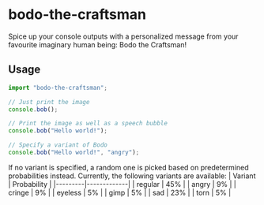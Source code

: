 # bodo-the-craftsman
Spice up your console outputs with a personalized message from your favourite imaginary human being: Bodo the Craftsman!

## Usage
```js
import "bodo-the-craftsman";

// Just print the image
console.bob();

// Print the image as well as a speech bubble
console.bob("Hello world!");

// Specify a variant of Bodo
console.bob("Hello world!", "angry");
```

If no variant is specified, a random one is picked based on predetermined probabilities instead. Currently, the following variants are available:
| Variant | Probability |
|---------|-------------|
| regular | 45%         |
| angry   | 9%          |
| cringe  | 9%          |
| eyeless | 5%          |
| gimp    | 5%          |
| sad     | 23%         |
| torn    | 5%          |

